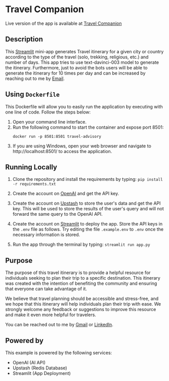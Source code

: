 # Travel Companion

Live version of the app is available at [Travel Companion](https://travelcompanion.streamlit.app/)

## Description

This [Streamlit](https://streamlit.io/) mini-app generates Travel itinerary for a given city or country according to the type of the travel (solo, trekking, religious, etc.) and number of days. This app tries to use text-davinci-003 model to generate the itinerary. Furthermore, just to avoid the bots users will be able to generate the itinerary for 10 times per day and can be increased by reaching out to me by [Email](prayagshah07@gmail.com).

## Using `Dockerfile`

This Dockerfile will allow you to easily run the application by executing with one line of code. Follow the steps below:

1. Open your command line interface.
2. Run the following command to start the container and expose port 8501:
   ```
   docker run -p 8501:8501 travel-advisory
   ```
3. If you are using Windows, open your web browser and navigate to http://localhost:8501/ to access the application.

## Running Locally

1. Clone the repository and install the requirements by typing:
   `pip install -r requirements.txt`
2. Create the account on [OpenAI](https://platform.openai.com/account/api-keys) and get the API key.
3. Create the account on [Upstash](https://console.upstash.com/) to store the user's data and get the API key. This will be used to store the results of the user's query and will not forward the same query to the OpenAI API.
4. Create the account on [Streamlit](https://streamlit.io/) to deploy the app.
   Store the API keys in the `.env` file as follows. Try editing the file `.example.env` to `.env` once the necessary information is stored.

5. Run the app through the terminal by typing:
   `streamlit run app.py`

## Purpose

The purpose of this travel itinerary is to provide a helpful resource for individuals seeking to plan their trip to a specific destination. This itinerary was created with the intention of benefiting the community and ensuring that everyone can take advantage of it.

We believe that travel planning should be accessible and stress-free, and we hope that this itinerary will help individuals plan their trip with ease. We strongly welcome any feedback or suggestions to improve this resource and make it even more helpful for travelers.

You can be reached out to me by [Gmail](prayagshah07@gmail.com) or [LinkedIn](https://www.linkedin.com/in/prayag-shah/).

## Powered by

This example is powered by the following services:

- OpenAI (AI API)
- Upstash (Redis Database)
- Streamlit (App Deployment)
